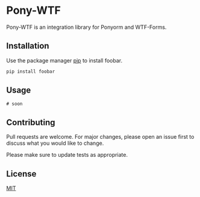 # Pony-WTF

Pony-WTF is an integration library for Ponyorm and WTF-Forms.

## Installation

Use the package manager [pip](https://pip.pypa.io/en/stable/) to install foobar.

```bash
pip install foobar
```

## Usage


```
# soon 
```

## Contributing
Pull requests are welcome. For major changes, please open an issue first to discuss what you would like to change.

Please make sure to update tests as appropriate.

## License
[MIT](https://choosealicense.com/licenses/mit/)